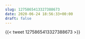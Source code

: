 ```yaml
---
slug: 1275865413327388673
date: 2020-06-24 18:56:33+00:00
draft: false
---
```


{{< tweet 1275865413327388673 >}}
